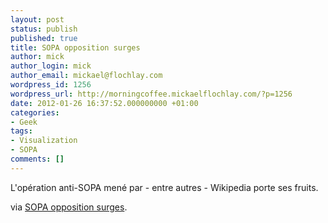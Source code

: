 ```yaml
---
layout: post
status: publish
published: true
title: SOPA opposition surges
author: mick
author_login: mick
author_email: mickael@flochlay.com
wordpress_id: 1256
wordpress_url: http://morningcoffee.mickaelflochlay.com/?p=1256
date: 2012-01-26 16:37:52.000000000 +01:00
categories:
- Geek
tags:
- Visualization
- SOPA
comments: []
---
```

L'opération anti-SOPA mené par - entre autres - Wikipedia porte ses fruits.

via <a href="http://flowingdata.com/2012/01/20/sopa-opposition-surges/">SOPA opposition surges</a>.
